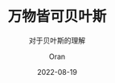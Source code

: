 ---
layout:    post
title:      "万物皆可贝叶斯"
subtitle:   对于贝叶斯的理解
date:       2022-08-19
author:     Oran
header-img: "assets/imgs/post-bg-2015.jpg"
catalog: true
published: false
tags:
    - 
---
